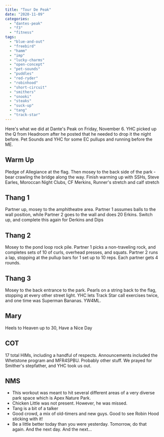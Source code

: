 ```yaml
---
title: "Tour De Peak"
date: "2020-11-09"
categories: 
  - "dantes-peak"
  - "f3"
  - "fitness"
tags: 
  - "blue-and-out"
  - "freebird"
  - "hamm"
  - "imp"
  - "lucky-charms"
  - "open-concept"
  - "pet-sounds"
  - "puddles"
  - "red-ryder"
  - "robinhood"
  - "short-circuit"
  - "smithers"
  - "snooki"
  - "steaks"
  - "suck-up"
  - "tang"
  - "track-star"
---
```


Here's what we did at Dante's Peak on Friday, November 6. YHC picked up the Q from Headroom after he posted that he needed to drop it the night before. Pet Sounds and YHC for some EC pullups and running before the ME.

## Warm Up

Pledge of Allegiance at the flag. Then mosey to the back side of the park - bear crawling the bridge along the way. Finish warming up with SSHs, Steve Earles, Moroccan Night Clubs, CF Merkins, Runner's stretch and calf stretch

## Thang 1

Partner up, mosey to the amphitheatre area. Partner 1 assumes balls to the wall position, while Partner 2 goes to the wall and does 20 Erkins. Switch up, and complete this again for Derkins and Dips

## Thang 2

Mosey to the pond loop rock pile. Partner 1 picks a non-traveling rock, and completes sets of 10 of curls, overhead presses, and squats. Partner 2 runs a lap, stopping at the pullup bars for 1 set up to 10 reps. Each partner gets 4 rounds.

## Thang 3

Mosey to the back entrance to the park. Pearls on a string back to the flag, stopping at every other street light. YHC lets Track Star call exercises twice, and one time was Superman Bananas. YW4ML.

## Mary

Heels to Heaven up to 30, Have a Nice Day

## COT

17 total HIMs, including a handful of respects. Announcements included the Whetstone program and MFR4SPBU. Probably other stuff. We prayed for Smither's stepfather, and YHC took us out.

## NMS

- This workout was meant to hit several different areas of a very diverse park space which is Apex Nature Park.
- Chicken Little was not present. However, he was missed.
- Tang is a bit of a talker
- Good crowd, a mix of old-timers and new guys. Good to see Robin Hood sticking with it!
- Be a little better today than you were yesterday. Tomorrow, do that again. And the next day. And the next...
